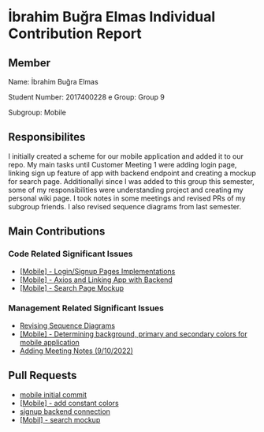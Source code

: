 # İbrahim Buğra Elmas Individual Contribution Report

## Member
Name: İbrahim Buğra Elmas

Student Number: 2017400228
e
Group: Group 9

Subgroup: Mobile

## Responsibilites

I initially created a scheme for our mobile application and added it to our repo. 
My main tasks until Customer Meeting 1 were adding login page, linking sign up feature of app with backend endpoint and creating a mockup for search page.
Additionallyi since I was added to this group this semester, some of my responsibilities were understanding project and creating my personal wiki page.
I took notes in some meetings and revised PRs of my subgroup friends. I also revised sequence diagrams from last semester.

## Main Contributions

### Code Related Significant Issues

* [[Mobile] - Login/Signup Pages Implementations](https://github.com/bounswe/bounswe2022group9/issues/252)
* [[Mobile] - Axios and Linking App with Backend](https://github.com/bounswe/bounswe2022group9/issues/262)
* [[Mobile] - Search Page Mockup](https://github.com/bounswe/bounswe2022group9/issues/283)

### Management Related Significant Issues
* [Revising Sequence Diagrams](https://github.com/bounswe/bounswe2022group9/issues/244)
* [[Mobile] - Determining background, primary and secondary colors for mobile application](https://github.com/bounswe/bounswe2022group9/issues/256)
* [Adding Meeting Notes (9/10/2022)](https://github.com/bounswe/bounswe2022group9/issues/234)

## Pull Requests
 * [mobile initial commit](https://github.com/bounswe/bounswe2022group9/pull/255)
 * [[Mobile] - add constant colors](https://github.com/bounswe/bounswe2022group9/pull/261)
 * [signup backend connection](https://github.com/bounswe/bounswe2022group9/pull/281)
 * [[Mobil] - search mockup](https://github.com/bounswe/bounswe2022group9/pull/293)

